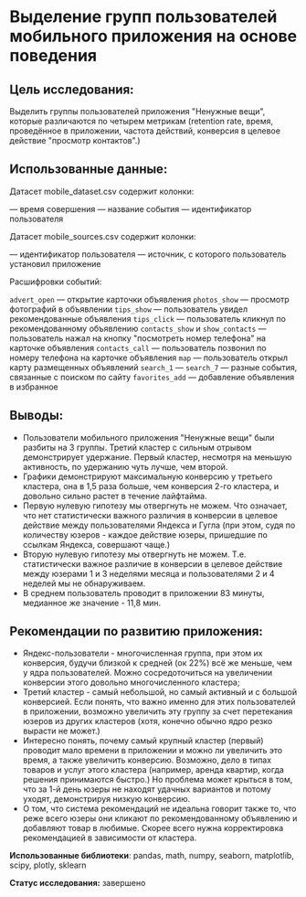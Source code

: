 # Выделение групп пользователей мобильного приложения на основе поведения

## Цель исследования:

Выделить группы пользователей приложения "Ненужные вещи", которые различаются по четырем метрикам (retention rate, время, проведённое в приложении, частота действий, конверсия в целевое действие "просмотр контактов".)

## Использованные данные:

Датасет mobile_dataset.csv содержит колонки:

— время совершения
— название события
 — идентификатор пользователя
 
Датасет mobile_sources.csv содержит колонки:

— идентификатор пользователя
— источник, с которого пользователь установил приложение

Расшифровки событий:

`advert_open` — открытие карточки объявления
`photos_show` — просмотр фотографий в объявлении
`tips_show` — пользователь увидел рекомендованные объявления
`tips_click` — пользователь кликнул по рекомендованному объявлению
`contacts_show` и `show_contacts` — пользователь нажал на кнопку "посмотреть номер телефона" на карточке объявления
`contacts_call` — пользователь позвонил по номеру телефона на карточке объявления
`map` — пользователь открыл карту размещенных объявлений
`search_1` — `search_7` — разные события, связанные с поиском по сайту
`favorites_add` — добавление объявления в избранное

## Выводы:

- Пользователи мобильного приложения "Ненужные вещи" были разбиты на 3 группы. Третий кластер с сильным отрывом демонстрирует удержание. Первый кластер, несмотря на меньшую активность, по удержанию чуть лучше, чем второй.
- Графики демонстрируют максимальную конверсию у третьего кластера, она в 1,5 раза больше, чем конверсия 2-го кластера, и довольно сильно растет в течение лайфтайма.
- Первую нулевую гипотезу мы отвергнуть не можем. Что означает, что нет статистически важного различия в конверсии в целевое действие между пользователями Яндекса и Гугла (при этом, судя по количеству юзеров - каждое действие юзеры, пришедшие по ссылкам Яндекса, совершают чаще.)
- Вторую нулевую гипотезу мы отвергнуть не можем. Т.е. статистически важное различие в конверсии в целевое действие между юзерами 1 и 3 неделями месяца и пользователями 2 и 4 неделей мы не обнаруживаем.
- В среднем пользователь проводит в приложении 83 минуты, медианное же значение - 11,8 мин.

## Рекомендации по развитию приложения:
- Яндекс-пользователи - многочисленная группа, при этом их конверсия, будучи близкой к средней (ок 22%) всё же меньше, чем у ядра пользователей. Можно сосредоточиться на увеличении конверсии этого довольно многочисленного кластера;
- Третий кластер - самый небольшой, но самый активный и с большой конверсией. Если понять, что важно именно для этих пользователей в приложении, возможно увеличить эту группу за счет перетекания юзеров из других кластеров (хотя, конечно обычно ядро резко вырасти не может.)
- Интересно понять, почему самый крупный кластер (первый) проводит мало времени в приложении и можно ли увеличить это время, а также увеличить конверсию. Возможно, дело в типах товаров и услуг этого кластера (например, аренда квартир, когда решения принимаются быстро.) Но проблема может крыться в том, что за 1-й день юзеры не находят удачных вариантов и потому уходят, демонстрируя низкую конверсию. 
- О том, что система рекомендаций не идеальна говорит также то, что реже всего юзеры они кликают по рекомендованному объявлению и добавляют товар в любимые. Скорее всего нужна корректировка рекомендацией в зависимости от кластера. 

**Использованные библиотеки**: pandas, math, numpy, seaborn, matplotlib, scipy, plotly, sklearn

**Статус исследования:** завершено
